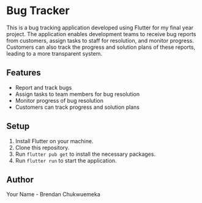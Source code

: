 # Bug Tracker

This is a bug tracking application developed using Flutter for my final year project. The application enables development teams to receive bug reports from customers, assign tasks to staff for resolution, and monitor progress. Customers can also track the progress and solution plans of these reports, leading to a more transparent system.

## Features

- Report and track bugs
- Assign tasks to team members for bug resolution
- Monitor progress of bug resolution
- Customers can track progress and solution plans

## Setup

1. Install Flutter on your machine.
2. Clone this repository.
3. Run `flutter pub get` to install the necessary packages.
4. Run `flutter run` to start the application.

## Author

Your Name - Brendan Chukwuemeka 
